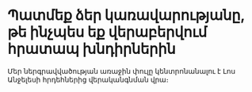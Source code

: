 ﻿---
buttonText: Իմանալ ավելին
permalink: false
tags:
  - snippets
---
# Պատմեք ձեր կառավարությանը, թե ինչպես եք վերաբերվում հրատապ խնդիրներին

Մեր ներգրավվածության առաջին փուլը կենտրոնանալու է Լոս Անջելեսի հրդեհներից վերականգնման վրա։ 
